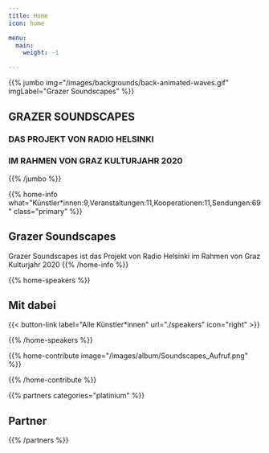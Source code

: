```yaml
---
title: Home
icon: home

menu:
  main:
    weight: -1

---
```


{{% jumbo img="/images/backgrounds/back-animated-waves.gif" imgLabel="Grazer Soundscapes" %}}

## GRAZER SOUNDSCAPES
### DAS PROJEKT VON RADIO HELSINKI
### IM RAHMEN VON GRAZ KULTURJAHR 2020

{{% /jumbo %}}



{{% home-info what="Künstler*innen:9,Veranstaltungen:11,Kooperationen:11,Sendungen:69" class="primary" %}}
## Grazer Soundscapes

Grazer Soundscapes ist das Projekt von Radio Helsinki im Rahmen von Graz Kulturjahr 2020
{{% /home-info %}}


{{% home-speakers %}}
## Mit dabei

<!--
{{< button-link label="Submit a presentation"
                url=""
                icon="cfp" >}}
--> 

{{< button-link label="Alle Künstler*innen"
                url="./speakers"
                icon="right" >}}

{{% /home-speakers %}}


<!-- ... 

{{% home-subscribe  class="primary" %}}

## Get notified about the important conference updates

{{% /home-subscribe %}}

<!-- ... -->

 

{{% home-contribute
    image="/images/album/Soundscapes_Aufruf.png"
 %}}


{{% /home-contribute %}}

<!--
{{% home-location
    image="/images/map.jpg"
    address="Graz"
    latitude="47.07"
    longitude="15.37" %}}

## Graz

### some text

{{% /home-location %}}



{{% album images="/images/album/bild_website_corona_edition_grosz.jpg,/images/logos/soundscapes_color.png" %}}

### Some pictures of the **Grazer Soundscapes 2020** with the 👾 _retro-gaming_ theme.

<a class="btn primary" target="_blank" rel="noopener" href="https://">
    See all photos
    {{% icon "right" %}}
</a>

{{% /album  %}}
-->

<!--
![image](/images/album/Soundscapes_Aufruf.png#center)
-->
{{% partners categories="platinium" %}}
## Partner
{{% /partners %}}
